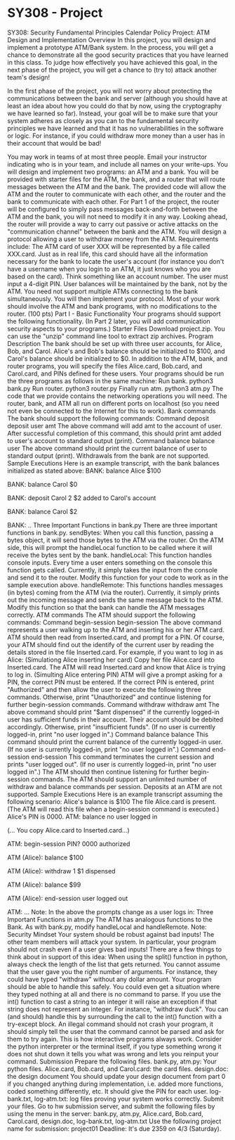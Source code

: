 # SY308 - Project
SY308: Security Fundamental Principles
Calendar	Policy
Project: ATM Design and Implementation
Overview
In this project, you will design and implement a prototype ATM/Bank system. In the process, you will get a chance to demonstrate all the good security practices that you have learned in this class. To judge how effectively you have achieved this goal, in the next phase of the project, you will get a chance to (try to) attack another team's design!

In the first phase of the project, you will not worry about protecting the communications between the bank and server (although you should have at least an idea about how you could do that by now, using the cryptography we have learned so far). Instead, your goal will be to make sure that your system adheres as closely as you can to the fundamental security principles we have learned and that it has no vulnerabilities in the software or logic. For instance, if you could withdraw more money than a user has in their account that would be bad!

You may work in teams of at most three people. Email your instructor indicating who is in your team, and include all names on your write-ups.
You will design and implement two programs: an ATM and a bank.
You will be provided with starter files for the ATM, the bank, and a router that will route messages between the ATM and the bank. The provided code will allow the ATM and the router to communicate with each other, and the router and the bank to communicate with each other. For Part 1 of the project, the router will be configured to simply pass messages back-and-forth between the ATM and the bank, you will not need to modify it in any way. Looking ahead, the router will provide a way to carry out passive or active attacks on the "communication channel" between the bank and the ATM.
You will design a protocol allowing a user to withdraw money from the ATM. Requirements include:
The ATM card of user XXX will be represented by a file called XXX.card. Just as in real life, this card should have all the information necessary for the bank to locate the user's account (for instance you don't have a username when you login to an ATM, it just knows who you are based on the card). Think something like an account number.
The user must input a 4-digit PIN.
User balances will be maintained by the bank, not by the ATM.
You need not support multiple ATMs connecting to the bank simultaneously.
You will then implement your protocol. Most of your work should involve the ATM and bank programs, with no modifications to the router.
(100 pts) Part I - Basic Functionality
Your programs should support the following functionality. (In Part 2 later, you will add communication security aspects to your programs.)
Starter Files
Download project.zip. You can use the "unzip" command line tool to extract zip archives.
Program Description
The bank should be set up with three user accounts, for Alice, Bob, and Carol. Alice's and Bob's balance should be initialized to $100, and Carol's balance should be initialized to $0. In addition to the ATM, bank, and router programs, you will specify the files Alice.card, Bob.card, and Carol.card, and PINs defined for these users.
Your programs should be run the three programs as follows in the same machine:
Run bank.
 python3 bank.py
Run router.
 python3 router.py
Finally run atm.
 python3 atm.py
The code that we provide contains the networking operations you will need. The router, bank, and ATM all run on different ports on localhost (so you need not even be connected to the Internet for this to work).
Bank commands
The bank should support the following commands:
Command deposit
 deposit user amt 
The above command will add amt to the account of user. After successful completion of this command, this should print amt added to user's account to standard output (print).
Command balance
 balance user 
The above command should print the current balance of user to standard output (print). Withdrawals from the bank are not supported.
Sample Executions
Here is an example transcript, with the bank balances initialized as stated above:
BANK: balance Alice
$100

BANK: balance Carol
$0

BANK: deposit Carol 2
$2 added to Carol's account

BANK: balance Carol
$2

BANK: ..
Three Important Functions in bank.py
There are three important functions in bank.py.
sendBytes: When you call this function, passing a bytes object, it will send those bytes to the ATM via the router. On the ATM side, this will prompt the handleLocal function to be called where it will receive the bytes sent by the bank.
handleLocal: This function handles console inputs. Every time a user enters something on the console this function gets called. Currently, it simply takes the input from the console and send it to the router. Modify this function for your code to work as in the sample execution above.
handleRemote: This functions handles messages (in bytes) coming from the ATM (via the router). Currently, it simply prints out the incoming message and sends the same message back to the ATM. Modify this function so that the bank can handle the ATM messages correctly.
ATM commands
The ATM should support the following commands:
Command begin-session
 begin-session
The above command represents a user walking up to the ATM and inserting his or her ATM card. ATM should then read from Inserted.card, and prompt for a PIN. Of course, your ATM should find out the identify of the current user by reading the details stored in the file Inserted.card.
For example, if you want to log in as Alice:
(Simulationg Alice inserting her card) Copy her file Alice.card into Inserted.card. The ATM will read Inserted.card and know that Alice is trying to log in.
(Simulting Alice entering PIN) ATM will give a prompt asking for a PIN, the correct PIN must be entered.
If the correct PIN is entered, print "Authorized" and then allow the user to execute the following three commands. Otherwise, print "Unauthorized" and continue listening for further begin-session commands.
Command withdraw
 withdraw amt 
The above command should print "$amt dispensed" if the currently logged-in user has sufficient funds in their account. Their account should be debited accordingly. Otherwise, print "insufficient funds". (If no user is currently logged-in, print "no user logged in".)
Command balance
 balance 
This command should print the current balance of the currently logged-in user. (If no user is currently logged-in, print "no user logged in".)
Command end-session
 end-session 
This command terminates the current session and prints "user logged out". (If no user is currently logged-in, print "no user logged in".) The ATM should then continue listening for further begin-session commands. The ATM should support an unlimited number of withdraw and balance commands per session. Deposits at an ATM are not supported.
Sample Executions
Here is an example transcript assuming the following scenario:
Alice's balance is $100
The file Alice.card is present. (The ATM will read this file when a begin-session command is executed.)
Alice's PIN is 0000.
ATM: balance
no user logged in

(... You copy Alice.card to Inserted.card...)

ATM: begin-session
PIN? 0000
authorized

ATM (Alice): balance
$100

ATM (Alice): withdraw 1
$1 dispensed

ATM (Alice): balance
$99

ATM (Alice): end-session
user logged out

ATM: ...
Note: In the above the prompts change as a user logs in:
Three Important Functions in atm.py
The ATM has analogous functions to the Bank. As with bank.py, modify handleLocal and handleRemote.
Note: Security Mindset
Your system should be robust against bad inputs! The other team members will attack your system. In particular, your program should not crash even if a user gives bad inputs! There are a few things to think about in support of this idea:
When using the split() function in python, always check the length of the list that gets returned. You cannot assume that the user gave you the right number of arguments. For instance, they could have typed "withdraw" without any dollar amount. Your program should be able to handle this safely. You could even get a situation where they typed nothing at all and there is no command to parse.
If you use the int() function to cast a string to an integer it will raise an exception if that string does not represent an integer. For instance, "withdraw duck". You can (and should) handle this by surrounding the call to the int() function with a try-except block.
An illegal command should not crash your program, it should simply tell the user that the command cannot be parsed and ask for them to try again. This is how interactive programs always work. Consider the python interpreter or the terminal itself, if you type something wrong it does not shut down it tells you what was wrong and lets you reinput your command.
Submission
Prepare the following files.
bank.py, atm.py: Your python files.
Alice.card, Bob.card, and Carol.card: the card files.
design.doc: the design document
You should update your design document from part 0 if you changed anything during implementation, i.e. added more functions, coded something differently, etc.
It should give the PIN for each user.
log-bank.txt, log-atm.txt: log files proving your system works correctly.
Submit your files. Go to hw submission server, and submit the following files by using the menu in the server:
 bank.py, atm.py, Alice.card, Bob.card, Carol.card, design.doc, log-bank.txt, log-atm.txt 
Use the following project name for submission:
 project01 
Deadline: It's due 2359 on 4/3 (Saturday).

